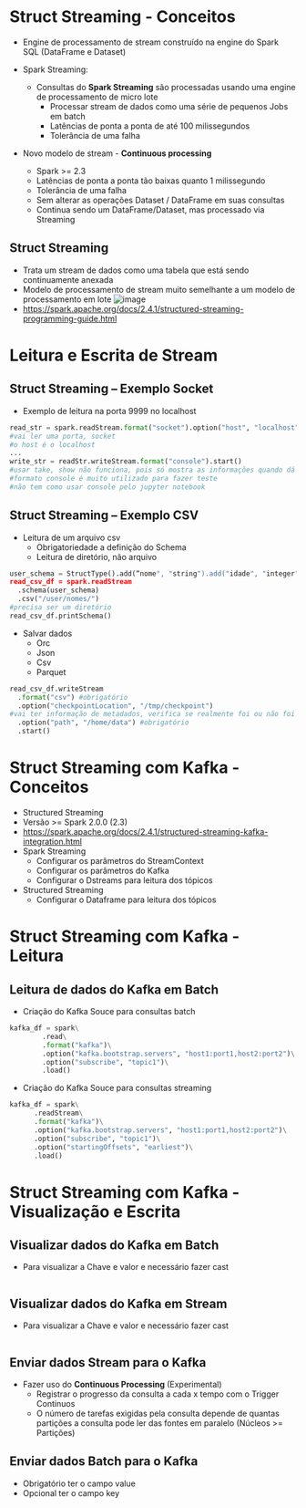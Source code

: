 # Struct Streaming - Conceitos
- Engine de processamento de stream construído na engine do Spark SQL (DataFrame e Dataset)
- Spark Streaming:
  - Consultas do **Spark Streaming** são processadas usando uma engine de processamento de micro lote
    - Processar stream de dados como uma série de pequenos Jobs em batch
    - Latências de ponta a ponta de até 100 milissegundos
    - Tolerância de uma falha
 
- Novo modelo de stream - **Continuous processing**
  - Spark >= 2.3
  - Latências de ponta a ponta tão baixas quanto 1 milissegundo
  - Tolerância de uma falha
  - Sem alterar as operações Dataset / DataFrame em suas consultas
  - Continua sendo um DataFrame/Dataset, mas processado via Streaming

## Struct Streaming
- Trata um stream de dados como uma tabela que está sendo continuamente anexada
- Modelo de processamento de stream muito semelhante a um modelo de processamento em lote
![image](https://github.com/Marinaafc/anotacoes-estudo/assets/107056644/ae37da63-818b-466e-b3be-835784bf2ad7)
- https://spark.apache.org/docs/2.4.1/structured-streaming-programming-guide.html

# Leitura e Escrita de Stream
## Struct Streaming – Exemplo Socket
- Exemplo de leitura na porta 9999 no localhost
```python
read_str = spark.readStream.format("socket").option("host", "localhost").option("port", 9999).load()
#vai ler uma porta, socket
#o host é o localhost
...
write_str = readStr.writeStream.format("console").start()
#usar take, show não funciona, pois só mostra as informações quando dá start
#formato console é muito utilizado para fazer teste
#não tem como usar console pelo jupyter notebook
```
## Struct Streaming – Exemplo CSV
- Leitura de um arquivo csv
  - Obrigatoriedade a definição do Schema
  - Leitura de diretório, não arquivo
```python
user_schema = StructType().add(“nome", "string").add("idade", "integer")
read_csv_df = spark.readStream
  .schema(user_schema)
  .csv("/user/nomes/")
#precisa ser um diretório
read_csv_df.printSchema()
```
- Salvar dados
  - Orc
  - Json
  - Csv
  - Parquet
```python
read_csv_df.writeStream
  .format("csv") #obrigatório
  .option("checkpointLocation", "/tmp/checkpoint")
#vai ter informação de metadados, verifica se realmente foi ou não foi o envio
  .option("path", "/home/data") #obrigatório
  .start()
```
# Struct Streaming com Kafka - Conceitos
-  Structured Streaming
  - Versão >= Spark 2.0.0 (2.3)
  - https://spark.apache.org/docs/2.4.1/structured-streaming-kafka-integration.html
- Spark Streaming
  - Configurar os parâmetros do StreamContext
  - Configurar os parâmetros do Kafka
  - Configurar o Dstreams para leitura dos tópicos
- Structured Streaming
  - Configurar o Dataframe para leitura dos tópicos

# Struct Streaming com Kafka - Leitura
## Leitura de dados do Kafka em Batch
- Criação do Kafka Souce para consultas batch
```python
kafka_df = spark\
        .read\
        .format("kafka")\
        .option("kafka.bootstrap.servers", "host1:port1,host2:port2")\
        .option("subscribe", "topic1")\
        .load()
```
- Criação do Kafka Souce para consultas streaming
```python
kafka_df = spark\
      .readStream\
      .format("kafka")\
      .option("kafka.bootstrap.servers", "host1:port1,host2:port2")\
      .option("subscribe", "topic1")\
      .option("startingOffsets", "earliest")\
      .load()
```
# Struct Streaming com Kafka - Visualização e Escrita
## Visualizar dados do Kafka em Batch
- Para visualizar a Chave e valor e necessário fazer cast
```python
```
## Visualizar dados do Kafka em Stream
- Para visualizar a Chave e valor e necessário fazer cast
```python
```
## Enviar dados Stream para o Kafka
- Fazer uso do **Continuous Processing** (Experimental)
  - Registrar o progresso da consulta a cada x tempo com o Trigger Continuos
  - O número de tarefas exigidas pela consulta depende de quantas partições a consulta pode ler das fontes em paralelo (Núcleos >= Partições)
## Enviar dados Batch para o Kafka
- Obrigatório ter o campo value
- Opcional ter o campo key
